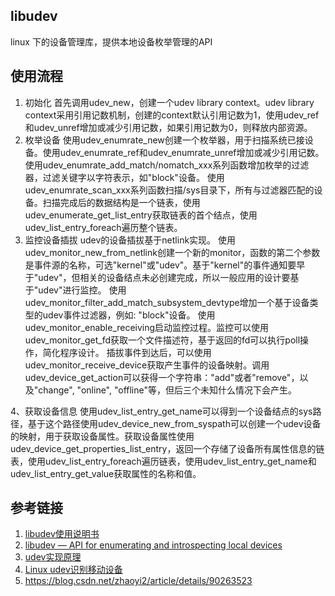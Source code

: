 

## libudev

linux 下的设备管理库，提供本地设备枚举管理的API





## 使用流程

1. 初始化
首先调用udev_new，创建一个udev library context。udev library context采用引用记数机制，创建的context默认引用记数为1，使用udev_ref和udev_unref增加或减少引用记数，如果引用记数为0，则释放内部资源。
2. 枚举设备
使用udev_enumrate_new创建一个枚举器，用于扫描系统已接设备。使用udev_enumrate_ref和udev_enumrate_unref增加或减少引用记数。
使用udev_enumrate_add_match/nomatch_xxx系列函数增加枚举的过滤器，过滤关键字以字符表示，如"block"设备。
使用udev_enumrate_scan_xxx系列函数扫描/sys目录下，所有与过滤器匹配的设备。扫描完成后的数据结构是一个链表，使用udev_enumerate_get_list_entry获取链表的首个结点，使用udev_list_entry_foreach遍历整个链表。
3. 监控设备插拔 udev的设备插拔基于netlink实现。
使用udev_monitor_new_from_netlink创建一个新的monitor，函数的第二个参数是事件源的名称，可选"kernel"或"udev"。基于"kernel"的事件通知要早于"udev"，但相关的设备结点未必创建完成，所以一般应用的设计要基于"udev"进行监控。
使用udev_monitor_filter_add_match_subsystem_devtype增加一个基于设备类型的udev事件过滤器，例如: "block"设备。
使用udev_monitor_enable_receiving启动监控过程。监控可以使用udev_monitor_get_fd获取一个文件描述符，基于返回的fd可以执行poll操作，简化程序设计。
插拔事件到达后，可以使用udev_monitor_receive_device获取产生事件的设备映射。调用udev_device_get_action可以获得一个字符串："add"或者"remove"，以及"change", "online", "offline"等，但后三个未知什么情况下会产生。

4、获取设备信息
使用udev_list_entry_get_name可以得到一个设备结点的sys路径，基于这个路径使用udev_device_new_from_syspath可以创建一个udev设备的映射，用于获取设备属性。获取设备属性使用udev_device_get_properties_list_entry，返回一个存储了设备所有属性信息的链表，使用udev_list_entry_foreach遍历链表，使用udev_list_entry_get_name和udev_list_entry_get_value获取属性的名称和值。





## 参考链接

1. [libudev使用说明书](https://blog.csdn.net/coroutines/article/details/38067805)
2. [libudev — API for enumerating and introspecting local devices](https://www.freedesktop.org/software/systemd/man/libudev.html)
3. [udev实现原理](https://blog.csdn.net/chituhuan/article/details/52383610)
4. [Linux udev识别移动设备](https://blog.csdn.net/chrisnotfound/article/details/79097044)
5. https://blog.csdn.net/zhaoyi2/article/details/90263523

